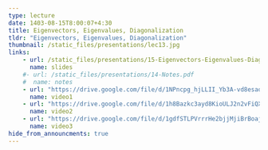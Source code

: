 ```yaml
---
type: lecture
date: 1403-08-15T8:00:07+4:30
title: Eigenvectors, Eigenvalues, Diagonalization
tldr: "Eigenvectors, Eigenvalues, Diagonalization"
thumbnail: /static_files/presentations/lec13.jpg
links: 
    - url: /static_files/presentations/15-Eigenvectors-Eigenvalues-Diagonalization.pdf
      name: slides
    #- url: /static_files/presentations/14-Notes.pdf
    #  name: notes  
    - url: "https://drive.google.com/file/d/1NPncpg_hjLLII_Yb3A-vd8esaqDF5i9n/view"
      name: video1 
    - url: "https://drive.google.com/file/d/1h8Bazkc3ayd8KioULJ2n2vFiQX8KUn0O/view"
      name: video2
    - url: "https://drive.google.com/file/d/1gdfSTLPVrrrHe2bjjMjiBrBoajlyOUXW/view"
      name: video3
hide_from_announcments: true
---
```


